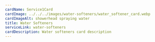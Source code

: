 ```yaml
---
cardName: Service1Card
cardImage: ../../../images/water-softeners/water_softener_card.webp
cardImageAlt: showerhead spraying water
title: Water Softeners
serviceLink: water-softeners
cardDescription: Water softeners card description
---
```


